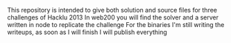 This repository is intended to give both solution and source files for three challenges of Hacklu 2013
In web200 you will find the solver and a server written in node to replicate the challenge
For the binaries I'm still writing the writeups, as soon as I will finish I will publish everything
